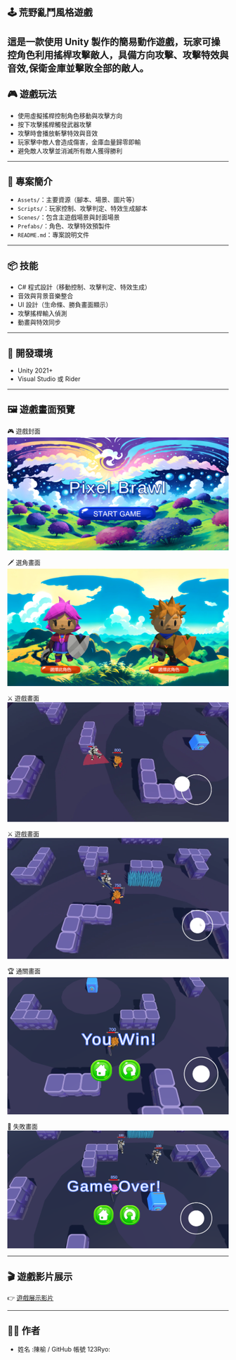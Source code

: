 ## 🕹️ 荒野亂鬥風格遊戲

## 這是一款使用 Unity 製作的簡易動作遊戲，玩家可操控角色利用搖桿攻擊敵人，具備方向攻擊、攻擊特效與音效,保衛金庫並擊敗全部的敵人。

## 🎮 遊戲玩法

- 使用虛擬搖桿控制角色移動與攻擊方向
- 按下攻擊搖桿觸發武器攻擊
- 攻擊時會播放斬擊特效與音效
- 玩家擊中敵人會造成傷害，金庫血量歸零即輸
- 避免敵人攻擊並消滅所有敵人獲得勝利

---

## 📂 專案簡介

- `Assets/`：主要資源（腳本、場景、圖片等）
- `Scripts/`：玩家控制、攻擊判定、特效生成腳本
- `Scenes/`：包含主遊戲場景與封面場景
- `Prefabs/`：角色、攻擊特效預製件
- `README.md`：專案說明文件

---

## 📦 技能

- C# 程式設計（移動控制、攻擊判定、特效生成）
- 音效與背景音樂整合
- UI 設計（生命條、勝負畫面顯示）
- 攻擊搖桿輸入偵測
- 動畫與特效同步

---

## 🔧 開發環境

- Unity 2021+
- Visual Studio 或 Rider

---

## 🖼️ 遊戲畫面預覽

🎮 遊戲封面
![遊戲封面](Images/PixelBrawl遊戲封面.png)

🗡️ 選角畫面
![角色跳躍](Images/PixelBrawl選角畫面.png)

⚔️ 遊戲畫面
![角色跳躍](Images/PixelBrawl遊戲畫面.png)

⚔️ 遊戲畫面
![角色跳躍](Images/PixelBrawl遊戲畫面2.png)

🏆 通關畫面
![通關](Images/PixelBrawl遊戲通關畫面.png)

🏁 失敗畫面
![失敗](Images/PixelBrawl遊戲結束畫面.png)

---

## 🎬 遊戲影片展示

👉 [遊戲展示影片](Video/PixelBrawlDemo.mp4)

---

## 👨‍💻 作者

- 姓名 :陳榆 / GitHub 帳號 123Ryo:
